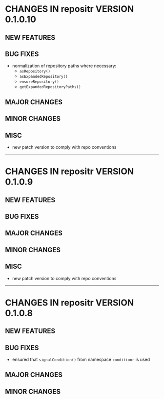 # CHANGES IN repositr VERSION 0.1.0.10

## NEW FEATURES

## BUG FIXES

- normalization of repository paths where necessary:
  - `asRepository()`
  - `asExpandedRepository()`
  - `ensureRepository()`
  - `getExpandedRepositoryPaths()`

## MAJOR CHANGES

## MINOR CHANGES

## MISC 

- new patch version to comply with repo conventions

-----

# CHANGES IN repositr VERSION 0.1.0.9

## NEW FEATURES

## BUG FIXES

## MAJOR CHANGES

## MINOR CHANGES

## MISC 

- new patch version to comply with repo conventions

-----

# CHANGES IN repositr VERSION 0.1.0.8

## NEW FEATURES

## BUG FIXES

- ensured that `signalCondition()` from namespace `conditionr` is used

## MAJOR CHANGES

## MINOR CHANGES
